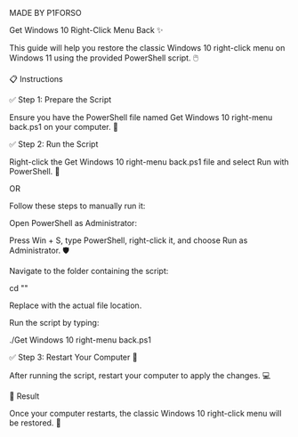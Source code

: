 MADE BY P1FORSO

Get Windows 10 Right-Click Menu Back ✨

This guide will help you restore the classic Windows 10 right-click menu on Windows 11 using the provided PowerShell script. 🖱️

📋 Instructions

✅ Step 1: Prepare the Script

Ensure you have the PowerShell file named Get Windows 10 right-menu back.ps1 on your computer. 📂

✅ Step 2: Run the Script

Right-click the Get Windows 10 right-menu back.ps1 file and select Run with PowerShell. 🚀

OR

Follow these steps to manually run it:

Open PowerShell as Administrator:

Press Win + S, type PowerShell, right-click it, and choose Run as Administrator. 🛡️

Navigate to the folder containing the script:

cd "<Path to the file>"

Replace <Path to the file> with the actual file location.

Run the script by typing:

./Get Windows 10 right-menu back.ps1

✅ Step 3: Restart Your Computer 🔄

After running the script, restart your computer to apply the changes. 💻

🎉 Result

Once your computer restarts, the classic Windows 10 right-click menu will be restored. 🎊
